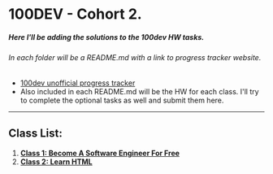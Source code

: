 # 100DEV - Cohort 2.
##### Here I'll be adding the solutions to the 100dev HW tasks.
###### In each folder will be a README.md with a link to progress tracker website.
- [100dev unofficial progress tracker](https://communitytaught.org/class/become-a-software-engineer-for-free)
- Also included in each README.md will be the HW for each class. I'll try to complete the optional tasks as well and submit them here.

---

## Class List:
1. [**Class 1: Become A Software Engineer For Free**](https://communitytaught.org/class/become-a-software-engineer-for-free)
2. [**Class 2: Learn HTML**](https://communitytaught.org/class/learn-html)
